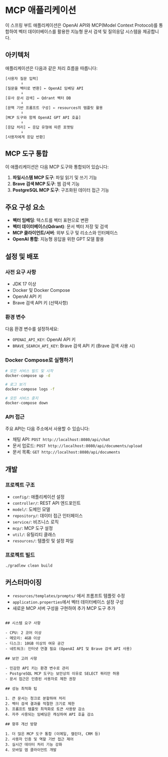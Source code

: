 # MCP 애플리케이션

이 스프링 부트 애플리케이션은 OpenAI API와 MCP(Model Context Protocol)를 통합하여 벡터 데이터베이스를 활용한 지능형 문서 검색 및 질의응답 시스템을 제공합니다.

## 아키텍처

애플리케이션은 다음과 같은 처리 흐름을 따릅니다:

```
[사용자 질문 입력]
       ↓
[질문을 벡터로 변환] ← OpenAI 임베딩 API
       ↓
[유사 문서 검색] ← Qdrant 벡터 DB
       ↓
[문맥 기반 프롬프트 구성] ← resources의 템플릿 활용
       ↓
[MCP 도구와 함께 OpenAI GPT API 호출]
       ↓
[응답 처리] ← 응답 유형에 따른 포맷팅
       ↓
[사용자에게 응답 반환]
```

## MCP 도구 통합

이 애플리케이션은 다음 MCP 도구와 통합되어 있습니다:

1. **파일시스템 MCP 도구**: 파일 읽기 및 쓰기 기능
2. **Brave 검색 MCP 도구**: 웹 검색 기능 
3. **PostgreSQL MCP 도구**: 구조화된 데이터 접근 기능

## 주요 구성 요소

- **벡터 임베딩**: 텍스트를 벡터 표현으로 변환
- **벡터 데이터베이스(Qdrant)**: 문서 벡터 저장 및 검색
- **MCP 클라이언트/서버**: 외부 도구 및 리소스와 인터페이스
- **OpenAI 통합**: 지능형 응답을 위한 GPT 모델 활용

## 설정 및 배포

### 사전 요구 사항

- JDK 17 이상
- Docker 및 Docker Compose
- OpenAI API 키
- Brave 검색 API 키 (선택사항)

### 환경 변수

다음 환경 변수를 설정하세요:
- `OPENAI_API_KEY`: OpenAI API 키
- `BRAVE_SEARCH_API_KEY`: Brave 검색 API 키 (Brave 검색 사용 시)

### Docker Compose로 실행하기

```bash
# 모든 서비스 빌드 및 시작
docker-compose up -d

# 로그 보기
docker-compose logs -f

# 모든 서비스 중지
docker-compose down
```

### API 접근

주요 API는 다음 주소에서 사용할 수 있습니다:
- 채팅 API: `POST http://localhost:8080/api/chat`
- 문서 업로드: `POST http://localhost:8080/api/documents/upload`
- 문서 목록: `GET http://localhost:8080/api/documents`

## 개발

### 프로젝트 구조

- `config/`: 애플리케이션 설정
- `controller/`: REST API 엔드포인트
- `model/`: 도메인 모델
- `repository/`: 데이터 접근 인터페이스
- `service/`: 비즈니스 로직
- `mcp/`: MCP 도구 설정
- `util/`: 유틸리티 클래스
- `resources/`: 템플릿 및 설정 파일

### 프로젝트 빌드

```bash
./gradlew clean build
```

## 커스터마이징

- `resources/templates/prompts/` 에서 프롬프트 템플릿 수정
- `application.properties`에서 벡터 데이터베이스 설정 구성
- 새로운 MCP 서버 구성을 구현하여 추가 MCP 도구 추가
```

## 시스템 요구 사항

- CPU: 2 코어 이상
- 메모리: 4GB 이상
- 디스크: 10GB 이상의 여유 공간
- 네트워크: 인터넷 연결 필요 (OpenAI API 및 Brave 검색 API 사용)

## 보안 고려 사항

- 민감한 API 키는 환경 변수로 관리
- PostgreSQL MCP 도구는 보안상의 이유로 SELECT 쿼리만 허용
- 문서 접근은 인증된 사용자로 제한 권장

## 성능 최적화 팁

1. 큰 문서는 청크로 분할하여 처리
2. 벡터 검색 결과를 적절한 크기로 제한
3. 프롬프트 템플릿 최적화로 토큰 사용량 감소
4. 자주 사용되는 임베딩은 캐싱하여 API 호출 감소

## 향후 개선 방향

1. 더 많은 MCP 도구 통합 (이메일, 캘린더, CRM 등)
2. 사용자 인증 및 역할 기반 접근 제어
3. 실시간 데이터 처리 기능 강화
4. 모바일 앱 클라이언트 개발
